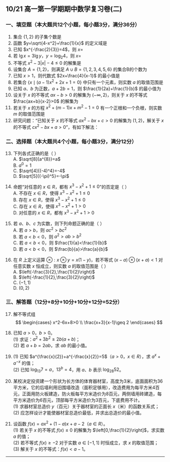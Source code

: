 ## 10/21 高一第一学期期中数学复习卷(二)  

### 一、填空题（本大题共12个小题，每小题3分，满分36分）  

1. 集合 $\{1,2\}$ 的子集个数是  
2. 函数 $y=\sqrt{4-x^2}+\frac{1}{x}$ 的定义域是  
3. 已知 $x^{-\frac{2}{3}}=4$，则 $x=$  
4. 若 $\lg x=3\lg y$，$y=\log_2 4$，则 $x=$  
5. 不等式 $x^2-3|x|-4\leq 0$ 的解集是  
6. 设集合 $A=\{1,2\}$，则满足 $A\cup B=\{1,2,3,4,5,6\}$ 的集合B的个数为  
7. 已知 $x>1$，则代数式 $2x+\frac{4}{x-1}$ 的最小值是  
8. 若集合 $\left\{x \mid (a-1) x^2+2 x+1=0\right\}$ 中只有一个元素，则实数 $a$ 的取值范围是  
9. 已知 $a$、$b$ 为正数，$a+2b=1$，则 $\frac{1}{2a}+\frac{1}{b}$ 的最小值为  
10. 设关于 $x$ 的不等式 $ax-b>0$ 的解集为 $(-\infty, 2)$，则关于 $x$ 的不等式 $\frac{ax+b}{x-2}>0$ 的解集为  
11. 若关于 $x$ 的方程 $x^2+(m-1)x+m^2-1=0$ 有一个正根和一个负根，则实数 $m$ 的取值范围是  
12. 研究问题：“已知关于 $x$ 的不等式 $ax^2-bx+c>0$ 的解集为 $(1,2)$，解关于 $x$ 的不等式 $cx^2-bx+a>0$”，有如下解法：  

### 二、选择题（本大题共4个小题，每小题3分，满分12分）  

13. 下列各式正确的是（ ）  
      A. $\sqrt[8]{a^{8}}=a$  
      B. $a^0=1$  
      C. $\sqrt[4]{(-4)^4}=-4$  
      D. $\sqrt[5]{(-\pi)^5}=-\pi$  

14. 命题“对任意的 $x\in R$，都有 $x^3-x^2+1\leq 0$”的否定是（ ）  
      A. 不存在 $x\in R$，使得 $x^3-x^2+1\leq 0$  
      B. 存在 $x\in R$，使得 $x^3-x^2+1\leq 0$  
      C. 存在 $x\in R$，使得 $x^3-x^2+1>0$  
      D. 对任意的 $x\in R$，都有 $x^3-x^2+1>0$  

15. 若 $a$、$b$、$c$ 为实数，则下列命题正确的是（ ）  
      A. 若 $a>b$，则 $a c^2>b c^2$  
      B. 若 $a<b<0$，则 $a^2>a b>b^2$  
      C. 若 $a<b<0$，则 $\frac{1}{a}<\frac{1}{b}$  
      D. 若 $a<b<0$，则 $\frac{b}{a}>\frac{a}{b}$  

16. 在 $R$ 上定义运算 $\otimes: x\otimes y=x(1-y)$，若不等式 $(x-a)\otimes(x+a)<1$ 对任意实数 $x$ 恒成立，则实数 $a$ 的取值范围是（ ）  
      A. $\left(-\frac{3}{2},\frac{1}{2}\right)$  
      B. $\left(-\frac{1}{2},\frac{3}{2}\right)$  
      C. $(-1,1)$  
      D. $(0,2)$  

### 三、解答题（12分+8分+10分+10分+12分=52分）  

17. 解不等式组  
    $$
    \begin{cases}
    x^2-6x+8>0 \\
    \frac{x+3}{x-1}\geq 2
    \end{cases}
    $$

18. 已知 $a>0$，$b>0$。  
    (1) 求证：$a^2+3b^2\geq 2b(a+b)$；  
    (2) 若 $a+b=2ab$，求 $ab$ 的最小值。  

19. (1) 已知 $a^{\frac{x}{2}}+a^{-\frac{x}{2}}=5$（$a>0$，$x\in R$），求 $a^{x}+a^{-x}$ 的值；  
    (2) 已知 $\log_{13}7=a$，$13^{b}=4$，用 $a$、$b$ 表示 $\log_{28}52$。  

20. 某校决定投资建一个形状为长方体的体育器材室，高度为3米，底面面积为36平方米，它的后墙利用旧围墙改造（面积足够用），改造费用为每平方米4百元，正面用防火板建造，防火板每平方米造价为8百元，两侧墙用砖建造，每平方米造价为6百元，顶部每平方米造价为3百元，下底费用不计。  
    (1) 求器材室总造价 $y$（百元）关于器材室的正面长 $x$（米）的函数关系式；  
    (2) 应怎样设计才能使器材室总造价最低，并求出总造价的最小值。  

21. 设函数 $f(x)=a x^2+(1-a) x+a-2$（$a\in R$）。  
    (1) 若关于 $x$ 的不等式 $f(x)\leq 0$ 的解集为 $\left[0,\frac{1}{2}\right]$，求实数 $a$ 的值；  
    (2) 若不等式 $f(x)\geq -2$ 对于实数 $a\in [-1,1]$ 时恒成立，求 $x$ 的取值范围；  
    (3) 解关于 $x$ 的不等式：$f(x)<a-1$。  

---